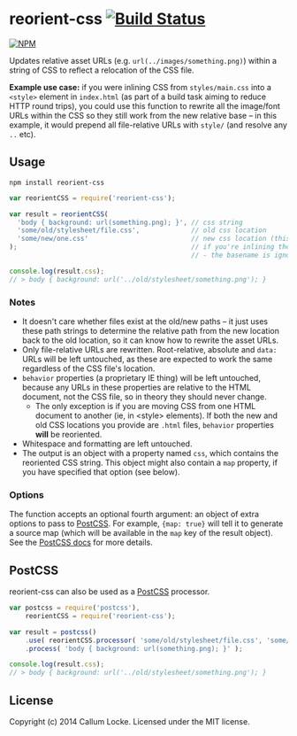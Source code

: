 # reorient-css [![Build Status](https://secure.travis-ci.org/callumlocke/reorient-css.png?branch=master)](http://travis-ci.org/callumlocke/reorient-css)

[![NPM](https://nodei.co/npm/reorient-css.png?downloads=true&stars=true)](https://www.npmjs.org/package/reorient-css)


Updates relative asset URLs (e.g. `url(../images/something.png)`) within a string of CSS to reflect a relocation of the CSS file.

**Example use case:** if you were inlining CSS from `styles/main.css` into a `<style>` element in `index.html` (as part of a build task aiming to reduce HTTP round trips), you could use this function to rewrite all the image/font URLs within the CSS so they still work from the new relative base – in this example, it would prepend all file-relative URLs with `style/` (and resolve any `..` etc).


## Usage

`npm install reorient-css`

```javascript
var reorientCSS = require('reorient-css');

var result = reorientCSS(
  'body { background: url(something.png); }', // css string
  'some/old/stylesheet/file.css',             // old css location
  'some/new/one.css'                          // new css location (this could even be an .html file,
);                                            // if you're inlining the CSS into a <style> element
                                              // - the basename is ignored anyway)

console.log(result.css);
// > body { background: url('../old/stylesheet/something.png'); }
```

### Notes

- It doesn't care whether files exist at the old/new paths – it just uses these path strings to determine the relative path from the new location back to the old location, so it can know how to rewrite the asset URLs.
- Only file-relative URLs are rewritten. Root-relative, absolute and `data:` URLs will be left untouched, as these are expected to work the same regardless of the CSS file's location.
- `behavior` properties (a proprietary IE thing) will be left untouched, because any URLs in these properties are relative to the HTML document, not the CSS file, so in theory they should never change.
  - The only exception is if you are moving CSS from one HTML document to another (ie, in &lt;style&gt; elements). If both the new and old CSS locations you provide are `.html` files, `behavior` properties **will** be reoriented.
- Whitespace and formatting are left untouched.
- The output is an object with a property named `css`, which contains the reoriented CSS string. This object might also contain a `map` property, if you have specified that option (see below).


### Options

The function accepts an optional fourth argument: an object of extra options to pass to [PostCSS](https://github.com/ai/postcss). For example, `{map: true}` will tell it to generate a source map (which will be available in the `map` key of the result object). See the [PostCSS docs](https://github.com/ai/postcss#source-map-1) for more details.


## PostCSS

reorient-css can also be used as a [PostCSS](https://github.com/ai/postcss) processor.

```js
var postcss = require('postcss'),
	reorientCSS = require('reorient-css');

var result = postcss()
	.use( reorientCSS.processor( 'some/old/stylesheet/file.css', 'some/new/one.css' ) )
	.process( 'body { background: url(something.png); }' );

console.log(result.css);
// > body { background: url('../old/stylesheet/something.png'); }
```

## License
Copyright (c) 2014 Callum Locke. Licensed under the MIT license.
